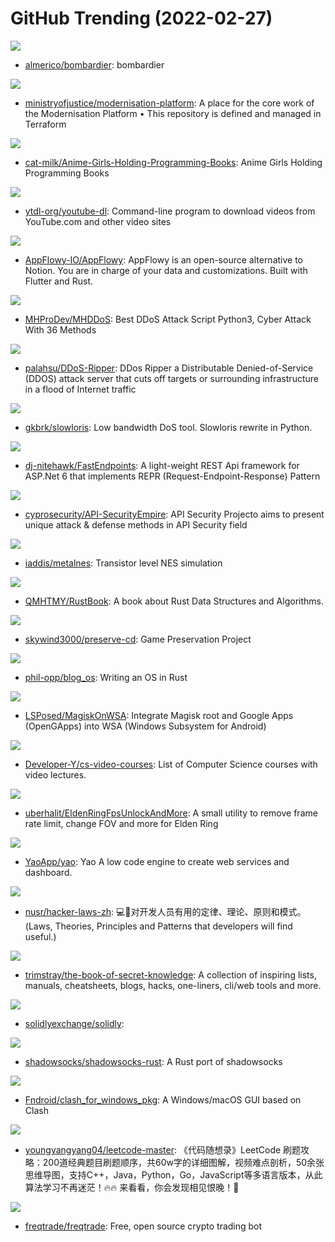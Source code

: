 # GitHub Trending (2022-02-27)

![](https://img.shields.io/badge/Shell-New%2053-green?style=flat-square&logo=appveyor)
- [almerico/bombardier](https://github.com/almerico/bombardier): bombardier

![](https://img.shields.io/badge/HCL-New%2024-green?style=flat-square&logo=appveyor)
- [ministryofjustice/modernisation-platform](https://github.com/ministryofjustice/modernisation-platform): A place for the core work of the Modernisation Platform • This repository is defined and managed in Terraform

![](https://img.shields.io/badge/none-New%20244-green?style=flat-square&logo=appveyor)
- [cat-milk/Anime-Girls-Holding-Programming-Books](https://github.com/cat-milk/Anime-Girls-Holding-Programming-Books): Anime Girls Holding Programming Books

![](https://img.shields.io/badge/Python-New%2065-green?style=flat-square&logo=appveyor)
- [ytdl-org/youtube-dl](https://github.com/ytdl-org/youtube-dl): Command-line program to download videos from YouTube.com and other video sites

![](https://img.shields.io/badge/Rust-New%20245-green?style=flat-square&logo=appveyor)
- [AppFlowy-IO/AppFlowy](https://github.com/AppFlowy-IO/AppFlowy): AppFlowy is an open-source alternative to Notion. You are in charge of your data and customizations. Built with Flutter and Rust.

![](https://img.shields.io/badge/Python-New%20202-green?style=flat-square&logo=appveyor)
- [MHProDev/MHDDoS](https://github.com/MHProDev/MHDDoS): Best DDoS Attack Script Python3, Cyber Attack With 36 Methods

![](https://img.shields.io/badge/Python-New%2040-green?style=flat-square&logo=appveyor)
- [palahsu/DDoS-Ripper](https://github.com/palahsu/DDoS-Ripper): DDos Ripper a Distributable Denied-of-Service (DDOS) attack server that cuts off targets or surrounding infrastructure in a flood of Internet traffic

![](https://img.shields.io/badge/Python-New%2034-green?style=flat-square&logo=appveyor)
- [gkbrk/slowloris](https://github.com/gkbrk/slowloris): Low bandwidth DoS tool. Slowloris rewrite in Python.

![](https://img.shields.io/badge/C%23-New%20129-green?style=flat-square&logo=appveyor)
- [dj-nitehawk/FastEndpoints](https://github.com/dj-nitehawk/FastEndpoints): A light-weight REST Api framework for ASP.Net 6 that implements REPR (Request-Endpoint-Response) Pattern

![](https://img.shields.io/badge/none-New%20103-green?style=flat-square&logo=appveyor)
- [cyprosecurity/API-SecurityEmpire](https://github.com/cyprosecurity/API-SecurityEmpire): API Security Projecto aims to present unique attack & defense methods in API Security field

![](https://img.shields.io/badge/JavaScript-New%20454-green?style=flat-square&logo=appveyor)
- [iaddis/metalnes](https://github.com/iaddis/metalnes): Transistor level NES simulation

![](https://img.shields.io/badge/Rust-New%20106-green?style=flat-square&logo=appveyor)
- [QMHTMY/RustBook](https://github.com/QMHTMY/RustBook): A book about Rust Data Structures and Algorithms.

![](https://img.shields.io/badge/none-New%20121-green?style=flat-square&logo=appveyor)
- [skywind3000/preserve-cd](https://github.com/skywind3000/preserve-cd): Game Preservation Project

![](https://img.shields.io/badge/HTML-New%20167-green?style=flat-square&logo=appveyor)
- [phil-opp/blog_os](https://github.com/phil-opp/blog_os): Writing an OS in Rust

![](https://img.shields.io/badge/none-New%20157-green?style=flat-square&logo=appveyor)
- [LSPosed/MagiskOnWSA](https://github.com/LSPosed/MagiskOnWSA): Integrate Magisk root and Google Apps (OpenGApps) into WSA (Windows Subsystem for Android)

![](https://img.shields.io/badge/none-New%20230-green?style=flat-square&logo=appveyor)
- [Developer-Y/cs-video-courses](https://github.com/Developer-Y/cs-video-courses): List of Computer Science courses with video lectures.

![](https://img.shields.io/badge/C%23-New%2059-green?style=flat-square&logo=appveyor)
- [uberhalit/EldenRingFpsUnlockAndMore](https://github.com/uberhalit/EldenRingFpsUnlockAndMore): A small utility to remove frame rate limit, change FOV and more for Elden Ring

![](https://img.shields.io/badge/Go-New%20145-green?style=flat-square&logo=appveyor)
- [YaoApp/yao](https://github.com/YaoApp/yao): Yao A low code engine to create web services and dashboard.

![](https://img.shields.io/badge/none-New%20137-green?style=flat-square&logo=appveyor)
- [nusr/hacker-laws-zh](https://github.com/nusr/hacker-laws-zh): 💻📖对开发人员有用的定律、理论、原则和模式。(Laws, Theories, Principles and Patterns that developers will find useful.)

![](https://img.shields.io/badge/none-New%20178-green?style=flat-square&logo=appveyor)
- [trimstray/the-book-of-secret-knowledge](https://github.com/trimstray/the-book-of-secret-knowledge): A collection of inspiring lists, manuals, cheatsheets, blogs, hacks, one-liners, cli/web tools and more.

![](https://img.shields.io/badge/Solidity-New%2010-green?style=flat-square&logo=appveyor)
- [solidlyexchange/solidly](https://github.com/solidlyexchange/solidly): 

![](https://img.shields.io/badge/Rust-New%209-green?style=flat-square&logo=appveyor)
- [shadowsocks/shadowsocks-rust](https://github.com/shadowsocks/shadowsocks-rust): A Rust port of shadowsocks

![](https://img.shields.io/badge/none-New%2069-green?style=flat-square&logo=appveyor)
- [Fndroid/clash_for_windows_pkg](https://github.com/Fndroid/clash_for_windows_pkg): A Windows/macOS GUI based on Clash

![](https://img.shields.io/badge/none-New%2049-green?style=flat-square&logo=appveyor)
- [youngyangyang04/leetcode-master](https://github.com/youngyangyang04/leetcode-master): 《代码随想录》LeetCode 刷题攻略：200道经典题目刷题顺序，共60w字的详细图解，视频难点剖析，50余张思维导图，支持C++，Java，Python，Go，JavaScript等多语言版本，从此算法学习不再迷茫！🔥🔥 来看看，你会发现相见恨晚！🚀

![](https://img.shields.io/badge/Python-New%2010-green?style=flat-square&logo=appveyor)
- [freqtrade/freqtrade](https://github.com/freqtrade/freqtrade): Free, open source crypto trading bot

